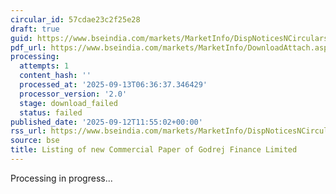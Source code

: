 ```yaml
---
circular_id: 57cdae23c2f25e28
draft: true
guid: https://www.bseindia.com/markets/MarketInfo/DispNoticesNCirculars.aspx?Noticeid={7487C924-1EBC-4687-A379-4A5E07E28D86}&noticeno=20250912-66&dt=09/12/2025&icount=66&totcount=103&flag=0
pdf_url: https://www.bseindia.com/markets/MarketInfo/DownloadAttach.aspx?id=20250912-66&attachedId=
processing:
  attempts: 1
  content_hash: ''
  processed_at: '2025-09-13T06:36:37.346429'
  processor_version: '2.0'
  stage: download_failed
  status: failed
published_date: '2025-09-12T11:55:02+00:00'
rss_url: https://www.bseindia.com/markets/MarketInfo/DispNoticesNCirculars.aspx?Noticeid={7487C924-1EBC-4687-A379-4A5E07E28D86}&noticeno=20250912-66&dt=09/12/2025&icount=66&totcount=103&flag=0
source: bse
title: Listing of new Commercial Paper of Godrej Finance Limited
---
```


Processing in progress...